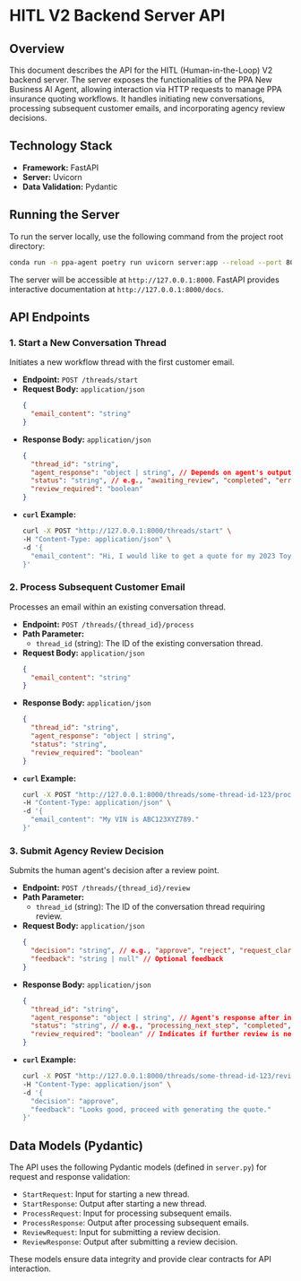 # HITL V2 Backend Server API

## Overview

This document describes the API for the HITL (Human-in-the-Loop) V2 backend server. The server exposes the functionalities of the PPA New Business AI Agent, allowing interaction via HTTP requests to manage PPA insurance quoting workflows. It handles initiating new conversations, processing subsequent customer emails, and incorporating agency review decisions.

## Technology Stack

-   **Framework:** FastAPI
-   **Server:** Uvicorn
-   **Data Validation:** Pydantic

## Running the Server

To run the server locally, use the following command from the project root directory:

```bash
conda run -n ppa-agent poetry run uvicorn server:app --reload --port 8000
```

The server will be accessible at `http://127.0.0.1:8000`. FastAPI provides interactive documentation at `http://127.0.0.1:8000/docs`.

## API Endpoints

### 1. Start a New Conversation Thread

Initiates a new workflow thread with the first customer email.

-   **Endpoint:** `POST /threads/start`
-   **Request Body:** `application/json`
    ```json
    {
      "email_content": "string"
    }
    ```
-   **Response Body:** `application/json`
    ```json
    {
      "thread_id": "string",
      "agent_response": "object | string", // Depends on agent's output format
      "status": "string", // e.g., "awaiting_review", "completed", "error"
      "review_required": "boolean"
    }
    ```
-   **`curl` Example:**
    ```bash
    curl -X POST "http://127.0.0.1:8000/threads/start" \
    -H "Content-Type: application/json" \
    -d '{
      "email_content": "Hi, I would like to get a quote for my 2023 Toyota Camry."
    }'
    ```

### 2. Process Subsequent Customer Email

Processes an email within an existing conversation thread.

-   **Endpoint:** `POST /threads/{thread_id}/process`
-   **Path Parameter:**
    -   `thread_id` (string): The ID of the existing conversation thread.
-   **Request Body:** `application/json`
    ```json
    {
      "email_content": "string"
    }
    ```
-   **Response Body:** `application/json`
    ```json
    {
      "thread_id": "string",
      "agent_response": "object | string",
      "status": "string",
      "review_required": "boolean"
    }
    ```
-   **`curl` Example:**
    ```bash
    curl -X POST "http://127.0.0.1:8000/threads/some-thread-id-123/process" \
    -H "Content-Type: application/json" \
    -d '{
      "email_content": "My VIN is ABC123XYZ789."
    }'
    ```

### 3. Submit Agency Review Decision

Submits the human agent's decision after a review point.

-   **Endpoint:** `POST /threads/{thread_id}/review`
-   **Path Parameter:**
    -   `thread_id` (string): The ID of the conversation thread requiring review.
-   **Request Body:** `application/json`
    ```json
    {
      "decision": "string", // e.g., "approve", "reject", "request_clarification"
      "feedback": "string | null" // Optional feedback
    }
    ```
-   **Response Body:** `application/json`
    ```json
    {
      "thread_id": "string",
      "agent_response": "object | string", // Agent's response after incorporating feedback
      "status": "string", // e.g., "processing_next_step", "completed", "error"
      "review_required": "boolean" // Indicates if further review is needed
    }
    ```
-   **`curl` Example:**
    ```bash
    curl -X POST "http://127.0.0.1:8000/threads/some-thread-id-123/review" \
    -H "Content-Type: application/json" \
    -d '{
      "decision": "approve",
      "feedback": "Looks good, proceed with generating the quote."
    }'
    ```

## Data Models (Pydantic)

The API uses the following Pydantic models (defined in `server.py`) for request and response validation:

-   `StartRequest`: Input for starting a new thread.
-   `StartResponse`: Output after starting a new thread.
-   `ProcessRequest`: Input for processing subsequent emails.
-   `ProcessResponse`: Output after processing subsequent emails.
-   `ReviewRequest`: Input for submitting a review decision.
-   `ReviewResponse`: Output after submitting a review decision.

These models ensure data integrity and provide clear contracts for API interaction.
